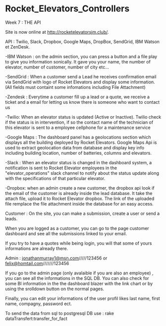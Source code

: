 
# Rocket_Elevators_Controllers
Week 7 : THE API

Site is now online at http://rocketelevatorsjm.club/.

API : Twilio, Slack, Dropbox, Google Maps, DropBox, SendGrid, IBM Watson et ZenDesk.

-IBM Watson : on the admin section, you can press a button and a file play to give you information sonically. It gave you your name, the number of elevator, number of customer, number of city etc...

-SendGrid : When a customer send a Lead he receives confirmation email via SendGrid with logo of Rocket Elevators and display some information. (All fields must containt some infomations including File Attachment)

-Zendesk : Everytime a customer fill up a lead or a quote, we receive a ticket and a email for letting us know there is someone who want to contact us

-Twilio: When an elevator status is updated (Active or Inactive). Twilio check if the status is in intervention, if so the contact name of the technician of this elevator is sent to a employee cellphone for a maintenance service

-Google Maps : The dashboard panel has a geolocations section which displays all the building deployed by Rocket Elevators. Google Maps Api is used to extract geolocation data from database and display key info including building location, number of batteries, columns and elevators.

-Slack : When an elevator status is changed in the dashboard system, a notification is sent to Rocket Elevator employees in the "elevator_operations"  slack channel to notify about the status update along with the specifications of that particular elevator.

-Dropbox: when an admin create a new customer, the dropbox api look if the email of the customer is already inside the lead database. It take the attach file, upload it to Rocket Elevator dropbox. The link of the uploaded file remplace the file attachment inside the database for an easy access.

Customer : 
On the site, you can make a submission, create a user or send a leads.

When you are logged as a customer, you can go to the page customer dashboard and see all the submissions linked to your email. 

If you try to have a quotes while being login, you will that some of yours informations are already there.


Admin :    jonathanmurray1@msn.com/////123456 or felix@homtail.com///////123456

If you go to the admin page (only avalaible if you are also an employee) , you can see all the informations in the SQL DB. You can also check for some BI information in the the dashboard blazer with the link chart or by using the srolldown button on the normal pages.

Finally, you can edit your informations of the user profil likes last name, first name, compagny, password ect.


To send the data from sql to postgresql DB use :  rake dataTransfert:transfer_for_fact

